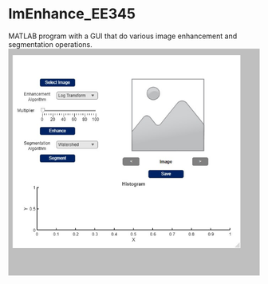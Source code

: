 # ImEnhance_EE345
MATLAB program with a GUI that do various image enhancement and segmentation operations.
![gui](gui.jpg)
